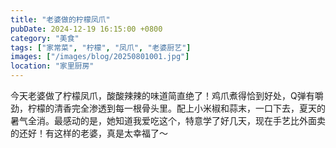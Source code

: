```yaml
---
title: "老婆做的柠檬凤爪"
pubDate: 2024-12-19 16:15:00 +0800
category: "美食"
tags: ["家常菜", "柠檬", "凤爪", "老婆厨艺"]
images: ["/images/blog/20250801001.jpg"]
location: "家里厨房"
---
```


今天老婆做了柠檬凤爪，酸酸辣辣的味道简直绝了！鸡爪煮得恰到好处，Q弹有嚼劲，柠檬的清香完全渗透到每一根骨头里。配上小米椒和蒜末，一口下去，夏天的暑气全消。最感动的是，她知道我爱吃这个，特意学了好几天，现在手艺比外面卖的还好！有这样的老婆，真是太幸福了～
